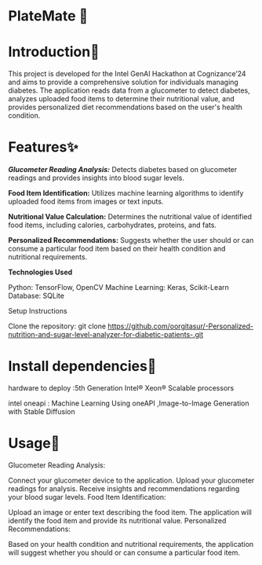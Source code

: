 # PlateMate 🍝



# Introduction🐨
This project is developed for the Intel GenAI Hackathon at Cognizance’24 and aims to provide a comprehensive solution for individuals managing diabetes. The application reads data from a glucometer to detect diabetes, analyzes uploaded food items to determine their nutritional value, and provides personalized diet recommendations based on the user's health condition.


# Features✨
_**Glucometer Reading Analysis:**_ Detects diabetes based on glucometer readings and provides insights into blood sugar levels.

**Food Item Identification:** Utilizes machine learning algorithms to identify uploaded food items from images or text inputs.

**Nutritional Value Calculation:** Determines the nutritional value of identified food items, including calories, carbohydrates, proteins, and fats.

**Personalized Recommendations:** Suggests whether the user should or can consume a particular food item based on their health condition and nutritional requirements.

**Technologies Used**

Python: TensorFlow, OpenCV
Machine Learning: Keras, Scikit-Learn
Database: SQLite

Setup Instructions

Clone the repository:
git clone https://github.com/oorgitasur/-Personalized-nutrition-and-sugar-level-analyzer-for-diabetic-patients-.git


# Install dependencies🌱

hardware to deploy :5th Generation Intel® Xeon® Scalable processors 

intel oneapi : Machine Learning Using oneAPI ,Image-to-Image Generation with Stable Diffusion


# Usage🤖
Glucometer Reading Analysis:

Connect your glucometer device to the application.
Upload your glucometer readings for analysis.
Receive insights and recommendations regarding your blood sugar levels.
Food Item Identification:

Upload an image or enter text describing the food item.
The application will identify the food item and provide its nutritional value.
Personalized Recommendations:

Based on your health condition and nutritional requirements, the application will suggest whether you should or can consume a particular food item.
